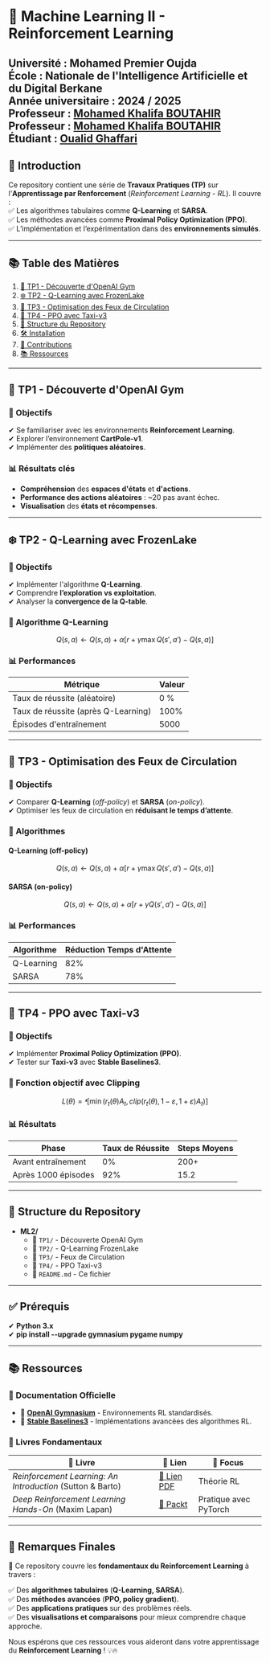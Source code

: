 # 📘 Machine Learning II - Reinforcement Learning

**Université** : Mohamed Premier Oujda  
**École** : Nationale de l'Intelligence Artificielle et du Digital Berkane  
**Année universitaire** : 2024 / 2025  
**Professeur** : [Mohamed Khalifa BOUTAHIR](email@example.com)  
**Professeur** : [Mohamed Khalifa BOUTAHIR](email@example.com)  
**Étudiant** : [Oualid Ghaffari](walid.ghiffario@gmail.com)  
---

## 📖 Introduction  
Ce repository contient une série de **Travaux Pratiques (TP)** sur l'**Apprentissage par Renforcement** (*Reinforcement Learning - RL*). Il couvre :  
✅ Les algorithmes tabulaires comme **Q-Learning** et **SARSA**.  
✅ Les méthodes avancées comme **Proximal Policy Optimization (PPO)**.  
✅ L’implémentation et l’expérimentation dans des **environnements simulés**.  

---

## 📚 Table des Matières  
1. [🔹 TP1 - Découverte d'OpenAI Gym](#-tp1---découverte-dopenai-gym)  
2. [❄️ TP2 - Q-Learning avec FrozenLake](#-tp2---q-learning-avec-frozenlake)  
3. [🚦 TP3 - Optimisation des Feux de Circulation](#-tp3---optimisation-des-feux-de-circulation)  
4. [🚖 TP4 - PPO avec Taxi-v3](#-tp4---ppo-avec-taxi-v3)  
5. [📂 Structure du Repository](#-structure-du-repository)  
6. [🛠️ Installation](#-installation)  
7. [🤝 Contributions](#-contributions)  
8. [📚 Ressources](#-ressources)  
---

## 🔹 TP1 - Découverte d'OpenAI Gym  

### 🎯 Objectifs  
✔ Se familiariser avec les environnements **Reinforcement Learning**.  
✔ Explorer l’environnement **CartPole-v1**.  
✔ Implémenter des **politiques aléatoires**.  

### 📊 Résultats clés  
- **Compréhension** des **espaces d'états** et **d'actions**.  
- **Performance des actions aléatoires** : ~20 pas avant échec.  
- **Visualisation** des **états et récompenses**.  

---

## ❄️ TP2 - Q-Learning avec FrozenLake  

### 🎯 Objectifs  
✔ Implémenter l'algorithme **Q-Learning**.  
✔ Comprendre **l’exploration vs exploitation**.  
✔ Analyser la **convergence de la Q-table**.  

### 🔢 Algorithme Q-Learning  
$$ Q(s,a) ← Q(s,a) + α[r + γ \max Q(s',a') - Q(s,a)] $$  

### 📊 Performances  

| Métrique                        | Valeur |
|---------------------------------|--------|
| Taux de réussite (aléatoire)    | 0 %   |
| Taux de réussite (après Q-Learning) | 100%   |
| Épisodes d'entraînement         | 5000   |

---

## 🚦 TP3 - Optimisation des Feux de Circulation  

### 🎯 Objectifs  
✔ Comparer **Q-Learning** (*off-policy*) et **SARSA** (*on-policy*).  
✔ Optimiser les feux de circulation en **réduisant le temps d’attente**.  

### 🔢 Algorithmes  

#### **Q-Learning (off-policy)**  
$$ Q(s,a) ← Q(s,a) + α[r + γ \max Q(s',a') - Q(s,a)] $$  

#### **SARSA (on-policy)**  
$$ Q(s,a) ← Q(s,a) + α[r + γ Q(s',a') - Q(s,a)] $$  

### 📊 Performances  

| Algorithme  | Réduction Temps d'Attente |
|------------|--------------------------|
| Q-Learning | 82%                      |
| SARSA      | 78%                      |

---

## 🚖 TP4 - PPO avec Taxi-v3  

### 🎯 Objectifs  
✔ Implémenter **Proximal Policy Optimization (PPO)**.  
✔ Tester sur **Taxi-v3** avec **Stable Baselines3**.  

### 🔢 Fonction objectif avec Clipping  
$$ L(θ) = ᵜ[\min(r_t(θ)A_t, clip(r_t(θ), 1-ε, 1+ε)A_t)] $$  

### 📊 Résultats  

| Phase              | Taux de Réussite | Steps Moyens |
|-------------------|----------------|-------------|
| Avant entraînement | 0%             | 200+        |
| Après 1000 épisodes | 92%            | 15.2        |

---

## 📂 Structure du Repository  

- **ML2/**  
  - 📁 `TP1/` - Découverte OpenAI Gym  
  - 📁 `TP2/` - Q-Learning FrozenLake  
  - 📁 `TP3/` - Feux de Circulation  
  - 📁 `TP4/` - PPO Taxi-v3    
  - 📄 `README.md` - Ce fichier  


---
## ✅ Prérequis  
✔ **Python 3.x**  
✔ **pip install --upgrade gymnasium pygame numpy**  

---

## 📚 Ressources  

### 📖 Documentation Officielle  

- 📌 [**OpenAI Gymnasium**](https://gymnasium.farama.org/) - Environnements RL standardisés.  
- 📌 [**Stable Baselines3**](https://stable-baselines3.readthedocs.io/) - Implémentations avancées des algorithmes RL.  

### 📕 Livres Fondamentaux  

| 📘 Livre | 🔗 Lien | 🎯 Focus |
|----------|--------|---------|
| *Reinforcement Learning: An Introduction* (Sutton & Barto) | [📄 Lien PDF](http://incompleteideas.net/book/RLbook2020.pdf) | Théorie RL |
| *Deep Reinforcement Learning Hands-On* (Maxim Lapan) | [🔗 Packt](https://www.packtpub.com/product/deep-reinforcement-learning-hands-on-second-edition/9781838826994) | Pratique avec PyTorch |

---

## 📝 Remarques Finales  

📌 Ce repository couvre les **fondamentaux du Reinforcement Learning** à travers :  

✅ Des **algorithmes tabulaires** (**Q-Learning, SARSA**).  
✅ Des **méthodes avancées** (**PPO, policy gradient**).  
✅ Des **applications pratiques** sur des problèmes réels.  
✅ Des **visualisations et comparaisons** pour mieux comprendre chaque approche.  

Nous espérons que ces ressources vous aideront dans votre apprentissage du **Reinforcement Learning** ! 💡🔥

